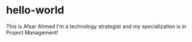 # hello-world
This is Afsar Ahmed 
I'm a technology strategist and my specialization is in Project Management!
